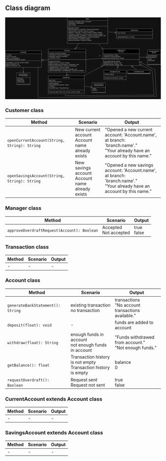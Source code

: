 ## Class diagram
![](./class_diagram.jpg)


### Customer class
| Method                                       | Scenario                                            | Output                                                                                                                     |
|----------------------------------------------|-----------------------------------------------------|----------------------------------------------------------------------------------------------------------------------------|
| `openCurrentAccount(String, String): String` | New current account<br/>Account name already exists | "Opened a new current account: 'Account.name', at branch: 'branch.name'."<br/>"Your already have an account by this name." |
| `openSavingsAccount(String, String): String` | New savings account<br/>Account name already exists | "Opened a new savings account: 'Account.name', at branch: 'branch.name'."<br/>"Your already have an account by this name." |


### Manager class
| Method                                      | Scenario                  | Output         |
|---------------------------------------------|---------------------------|----------------|
| `approveOverdraftRequest(Account): Boolean` | Accepted<br/>Not accepted | true<br/>false |



### Transaction class
| Method | Scenario | Output |
|--------|----------|--------|
| -      | -        | -      |


### Account class
| Method                            | Scenario                                                          | Output                                                   |
|-----------------------------------|-------------------------------------------------------------------|----------------------------------------------------------|
| `generateBankStatement(): String` | existing transaction<br/>no transaction                           | transactions<br/>"No account transactions available."    |
| `deposit(float): void`            | -                                                                 | funds are added to account                               |
| `withdraw(float): String`         | enough funds in account<br/>not enough funds in account           | "Funds withdrawed from account."<br/>"Not enough funds." |
| `getBalance(): float`             | Transaction history is not empty<br/>Transaction history is empty | balance<br/>0                                            |
| `requestOverdraft(): Boolean`     | Request sent<br/>Request not sent                                 | true<br/>false                                           |


### CurrentAccount extends Account class
| Method | Scenario | Output |
|--------|----------|--------|
| -      | -        | -      |


### SavingsAccount extends Account class
| Method | Scenario | Output |
|--------|----------|--------|
| -      | -        | -      |